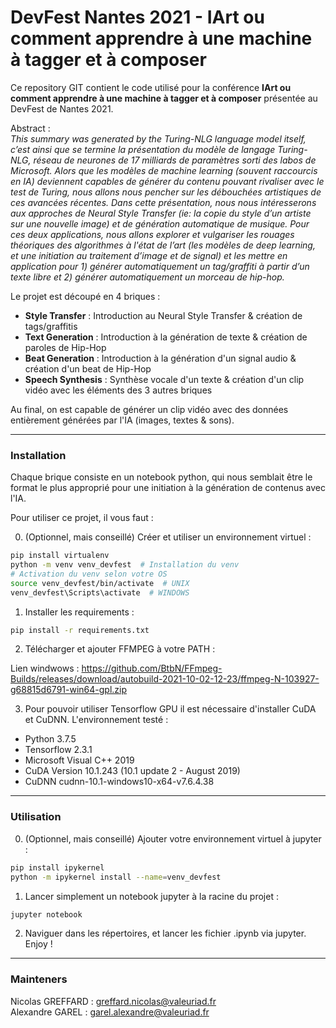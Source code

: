 # DevFest Nantes 2021 - IArt ou comment apprendre à une machine à tagger et à composer


Ce repository GIT contient le code utilisé pour la conférence **IArt ou comment apprendre à une machine à tagger et à composer** présentée au DevFest de Nantes 2021.  

Abstract :  
*This summary was generated by the Turing-NLG language model itself, c’est ainsi que se termine la présentation du modèle de langage Turing-NLG, réseau de neurones de 17 milliards de paramètres sorti des labos de Microsoft.
Alors que les modèles de machine learning (souvent raccourcis en IA) deviennent capables de générer du contenu pouvant rivaliser avec le test de Turing, nous allons nous pencher sur les débouchées artistiques de ces avancées récentes.
Dans cette présentation, nous nous intéresserons aux approches de Neural Style Transfer (ie: la copie du style d’un artiste sur une nouvelle image) et de génération automatique de musique.
Pour ces deux applications, nous allons explorer et vulgariser les rouages théoriques des algorithmes à l'état de l’art (les modèles de deep learning, et une initiation au traitement d’image et de signal) et les mettre en application pour 1) générer automatiquement un tag/graffiti à partir d’un texte libre et 2) générer automatiquement un morceau de hip-hop.*


Le projet est découpé en 4 briques :

- **Style Transfer** : Introduction au Neural Style Transfer & création de tags/graffitis
- **Text Generation** : Introduction à la génération de texte & création de paroles de Hip-Hop
- **Beat Generation** : Introduction à la génération d'un signal audio & création d'un beat de Hip-Hop
- **Speech Synthesis** : Synthèse vocale d'un texte & création d'un clip vidéo avec les éléments des 3 autres briques


Au final, on est capable de générer un clip vidéo avec des données entièrement générées par l'IA (images, textes & sons).


---


### Installation

Chaque brique consiste en un notebook python, qui nous semblait être le format le plus approprié pour une initiation à la génération de contenus avec l'IA.  

Pour utiliser ce projet, il vous faut :

0. (Optionnel, mais conseillé) Créer et utiliser un environnement virtuel :
  ```bash
  pip install virtualenv
  python -m venv venv_devfest  # Installation du venv
  # Activation du venv selon votre OS
  source venv_devfest/bin/activate  # UNIX
  venv_devfest\Scripts\activate  # WINDOWS
  ```

1. Installer les requirements :
  ```bash
  pip install -r requirements.txt
  ```

2. Télécharger et ajouter FFMPEG à votre PATH :  

  Lien windwows : https://github.com/BtbN/FFmpeg-Builds/releases/download/autobuild-2021-10-02-12-23/ffmpeg-N-103927-g68815d6791-win64-gpl.zip

3. Pour pouvoir utiliser Tensorflow GPU il est nécessaire d'installer CuDA et CuDNN. L'environnement testé :
- Python 3.7.5
- Tensorflow 2.3.1
- Microsoft Visual C++ 2019
- CuDA Version 10.1.243 (10.1 update 2 - August 2019)
- CuDNN cudnn-10.1-windows10-x64-v7.6.4.38
---


### Utilisation

0. (Optionnel, mais conseillé) Ajouter votre environnement virtuel à jupyter :
  ```bash
  pip install ipykernel
  python -m ipykernel install --name=venv_devfest
  ```

1. Lancer simplement un notebook jupyter à la racine du projet :
  ```bash
  jupyter notebook
  ```

2. Naviguer dans les répertoires, et lancer les fichier .ipynb via jupyter. Enjoy !


---


### Mainteners

Nicolas GREFFARD : greffard.nicolas@valeuriad.fr  
Alexandre GAREL : garel.alexandre@valeuriad.fr
